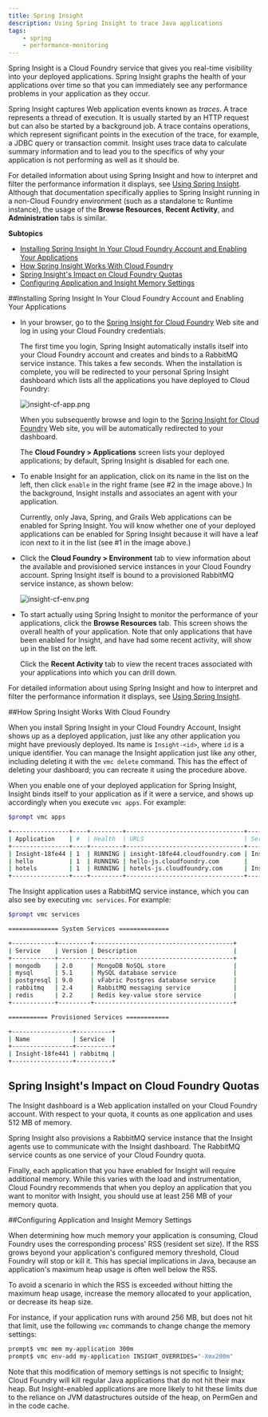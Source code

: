 ```yaml
---
title: Spring Insight
description: Using Spring Insight to trace Java applications
tags:
    - spring
    - performance-monitoring
---
```


Spring Insight is a Cloud Foundry service that gives you real-time visibility into your deployed applications.  Spring Insight graphs the health of your applications over time so that you can immediately see any performance problems in your application as they occur.

Spring Insight captures Web application events known as *traces*. A trace represents a thread of execution. It is usually started by an HTTP request but can also be started by a background job. A trace contains operations, which represent significant points in the execution of the trace, for example, a JDBC query or transaction commit. Insight uses trace data to calculate summary information and to lead you to the specifics of why your application is not performing as well as it should be.

For detailed information about using Spring Insight and how to interpret and filter the performance information it displays, see [Using Spring Insight](http://pubs.vmware.com:8080/vfabric5/topic/com.vmware.vfabric.tc-server.2.6/operations/using-browsing-resources.html).   Although that documentation specifically applies to Spring Insight running in a non-Cloud Foundry environment (such as a standalone tc Runtime instance), the usage of the **Browse Resources**, **Recent Activity**, and **Administration** tabs is similar.

**Subtopics**

+ [Installing Spring Insight In Your Cloud Foundry Account and Enabling Your Applications](#installing-spring-insight-in-your-cloud-foundry-account-and-enabling-your-applications)
+ [How Spring Insight Works With Cloud Foundry](#how-spring-insight-works-with-cloud-foundry)
+ [Spring Insight's Impact on Cloud Foundry Quotas](#spring-insights-impact-on-cloud-foundry-quotas)
+ [Configuring Application and Insight Memory Settings](#configuring-application-and-insight-memory-settings)

##Installing Spring Insight In Your Cloud Foundry Account and Enabling Your Applications

*  In your browser, go to the [Spring Insight for Cloud Foundry](http://insight.cloudfoundry.com/) Web site and log in using your Cloud Foundry credentials.

    The first time you login, Spring Insight automatically installs itself into your Cloud Foundry account and creates and binds to a RabbitMQ service instance.  This takes a few seconds.  When the installation is complete, you will be redirected to your personal Spring Insight dashboard which lists all the applications you have deployed to Cloud Foundry:

    ![insight-cf-app.png](/images/screenshots/spring-insight/insight-cf-app.png "insight dashboard")

    When you subsequently browse and login to the [Spring Insight for Cloud Foundry](http://insight.cloudfoundry.com/) Web site, you will be automatically redirected to your dashboard.

    The **Cloud Foundry > Applications** screen lists your deployed applications; by default, Spring Insight is disabled for each one.

*  To enable Insight for an application, click on its name in the list on the left, then click `enable` in the right frame (see #2 in the image above.)   In the background, Insight installs and associates an agent with your application.

    Currently, only Java, Spring, and Grails Web applications can be enabled for Spring Insight.  You will know whether one of your deployed applications can be enabled for Spring Insight because it will have a leaf icon next to it in the list (see #1 in the image above.)

*  Click the **Cloud Foundry > Environment** tab to view information about the available and provisioned service instances in your Cloud Foundry account.  Spring Insight itself is bound to a provisioned RabbitMQ service instance, as shown below:

    ![insight-cf-env.png](/images/screenshots/spring-insight/insight-cf-env.png "insight dashboard environment")

*  To start actually using Spring Insight to monitor the performance of your applications, click the **Browse Resources** tab.  This screen shows the overall health of your application.  Note that only applications that have been enabled for Insight, and have had some recent activity, will show up in the list on the left.

    Click the **Recent Activity** tab to view the recent traces associated with your applications into which you can drill down.

For detailed information about using Spring Insight and how to interpret and filter the performance information it displays, see [Using Spring Insight](http://pubs.vmware.com:8080/vfabric5/topic/com.vmware.vfabric.tc-server.2.6/operations/using-browsing-resources.html).

##How Spring Insight Works With Cloud Foundry

When you install Spring Insight in your Cloud Foundry Account, Insight shows up as a deployed application, just like any other application you might have previously deployed.  Its name is `Insight-<id>`, where `id` is a unique identifier.  You can manage the Insight application just like any other, including deleting it with the `vmc delete` command.  This has the effect of deleting your dashboard; you can recreate it using the procedure above.

When you enable one of your deployed application for Spring Insight, Insight binds itself to your application as if it were a service, and shows up accordingly when you execute `vmc apps`.  For example:

```bash
$prompt vmc apps

+----------------+----+---------+---------------------------------+-----------------+
| Application    | #  | Health  | URLS                            | Services        |
+----------------+----+---------+---------------------------------+-----------------+
| Insight-18fe44 | 1  | RUNNING | insight-18fe44.cloudfoundry.com | Insight-18fe441 |
| hello          | 1  | RUNNING | hello-js.cloudfoundry.com       |                 |
| hotels         | 1  | RUNNING | hotels-js.cloudfoundry.com      | Insight-18fe441 |
+----------------+----+---------+---------------------------------+-----------------+

```

The Insight application uses a RabbitMQ service instance, which you can also see by executing `vmc services`. For example:

```bash
$prompt vmc services

============== System Services ==============

+------------+---------+---------------------------------------+
| Service    | Version | Description                           |
+------------+---------+---------------------------------------+
| mongodb    | 2.0     | MongoDB NoSQL store                   |
| mysql      | 5.1     | MySQL database service                |
| postgresql | 9.0     | vFabric Postgres database service     |
| rabbitmq   | 2.4     | RabbitMQ messaging service            |
| redis      | 2.2     | Redis key-value store service         |
+------------+---------+---------------------------------------+

=========== Provisioned Services ============

+-----------------+----------+
| Name            | Service  |
+-----------------+----------+
| Insight-18fe441 | rabbitmq |
+-----------------+----------+

```

## Spring Insight's Impact on Cloud Foundry Quotas

The Insight dashboard is a Web application installed on your Cloud Foundry account.  With respect to your quota, it counts as one application and uses 512 MB of memory.

Spring Insight also provisions a RabbitMQ service instance that the Insight agents use to communicate with the Insight dashboard. The RabbitMQ service counts as one service of your Cloud Foundry quota.

Finally, each application that you have enabled for Insight will require additional memory. While this varies with the load and instrumentation, Cloud Foundry recommends that when you deploy an application that you want to monitor with Insight, you should use at least 256 MB of your memory quota.

##Configuring Application and Insight Memory Settings

When determining how much memory your application is consuming, Cloud Foundry uses the corresponding process' RSS (resident set size).  If the RSS grows beyond your application's configured memory threshold, Cloud Foundry will stop or kill it. This has special implications in Java, because an application's maximum heap usage is often well below the RSS.

To avoid a scenario in which the RSS is exceeded without hitting the maximum heap usage, increase the memory allocated to your application, or decrease its heap size.

For instance, if your application runs with around 256 MB, but does not hit that limit, use the following `vmc` commands to change change the memory settings:

```bash
prompt$ vmc mem my-application 300m
prompt$ vmc env-add my-application INSIGHT_OVERRIDES="-Xmx200m"
```

Note that this modification of memory settings is not specific to Insight; Cloud Foundry will kill regular Java applications that do not hit their max heap.  But Insight-enabled applications are more likely to hit these limits due to the reliance on JVM datastructures outside of the heap, on PermGen and in the code cache.

